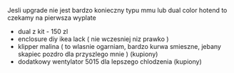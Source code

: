 Jesli upgrade nie jest bardzo konieczny typu mmu lub dual color hotend to czekamy na pierwsza wyplate

- dual z kit - 150 zl
- enclosure diy ikea lack ( nie wczesniej niz prawko )
- klipper malina ( to wlasnie ogarniam, bardzo kurwa smieszne, jebany skapiec pozdro dla przyszlego mnie ) (kupiony)
- dodatkowy wentylator 5015 dla lepszego chlodzenia (kupiony)